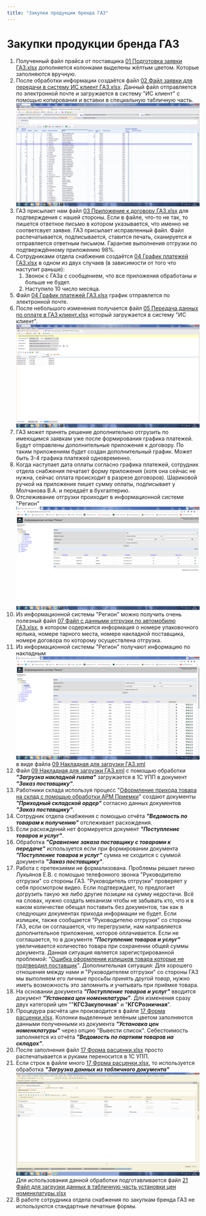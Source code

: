 ```yaml
---
title: "Закупки продукции бренда ГАЗ"
---
```


# Закупки продукции бренда ГАЗ

1. Полученный файл прайса от поставщика  [01 Подготовка заявки ГАЗ.xlsx](_attach/01_Подготовка_заявки_ГАЗ.xlsx) дополняется колонками выделены жёлтым цветом. Которые заполняются вручную.
2. После обработки информации создаётся файл [02 Файл заявки для передачи в систему ИС клиент ГАЗ.xlsx](_attach/02_Файл_заявки_для_передачи_в_систему_ИС_клиент_ГАЗ.xlsx). Данный файл отправляется по электронной почте и загружается в систему "ИС клиент" с помощью копирования и вставки в специальную табличную часть. ![](_attach/02_Загрузка_заявки_в_ИС_клиент_ГАЗ.png)
3. ГАЗ присылает нам файл [03 Приложение к договору ГАЗ.xlsx](_attach/03_Приложение_к_договору_ГАЗ.xlsx) для подтверждения с нашей стороны. Если в файле, что-то не так, то пишется ответное письмо в котором указывается, что именно не соответсвует заявке. ГАЗ присылает исправленный файл. Файл распечатывается, подписывается, ставится печать, сканируется и отправляется ответным письмом. Гарантия выполнения отгрузки по подтверждённому приложению 98%.
4. Сотрудниками отдела снабжения создаётся [04 График платежей ГАЗ.xlsx](_attach/04_График_платежей_ГАЗ.xlsx) в одном из двух случаев (в зависимости от того что наступит раньше):   
	1. Звонок с ГАЗа с сообщением, что все приложения обработаны и больше не будет.   
	2. Наступило 10 число месяца.
5. Файл [04 График платежей ГАЗ.xlsx](_attach/04_График_платежей_ГАЗ.xlsx) график отправлется по электронной почте.
6. После небольшого изменения получается файл [05 Передача данных по оплате в ГАЗ клиент.xlsx](_attach/05_Передача_данных_по_оплате_в_ГАЗ_клиент.xlsx) который загружается в систему "ИС клиент". ![](_attach/06_Загрузка_графика_платежей_в_ИС_Клиент.png)
7. ГАЗ может принять решение дополнительно отгрузить по имеющимся заявкам уже после формирования графика платежей. Будут отправлены дополнительные приложения к договору. По таким приложениям будет создан дополнительный график. Может быть 3-4 графика платежей одновременно.
8. Когда наступает дата оплаты согласно графика платежей, сотрудник отдела снабжения печатает форму приложения (хотя она сейчас не нужна, сейчас оплата происходит в разрезе договоров). Шариковой ручкой на приложение пишет сумму оплаты, подписывает у Молчанова В.А. и передаёт в бухгалтерию.
9. Отслеживание отгрузки проиходит в информационной системе "Регион" ![](_attach/06_Информация_по_отгрузке_ГАЗ_Регион.png)
10. Из информационной системы "Регион" можно получить очень полезный файл [07 Файл с данными отгрузки по автомобилю ГАЗ.xlsx](_attach/07_Файл_с_данными_отгрузки_по_автомобилю_ГАЗ.xlsx), в котором содержится информация о номере упаковочного ярлыка, номере тарного места, номере накладной поставщика, номере договора по которому осуществлена отгрузка.
11. Из информационной системы "Регион" получают информацию по накладным ![](_attach/08_Информация_по_накладным_ГАЗ_Регион.png) в виде файла [09 Накладная для загрузки ГАЗ.xml](_attach/09_Накладная_для_загрузки_ГАЗ.xml)
12. Файл [09 Накладная для загрузки ГАЗ.xml](_attach/09_Накладная_для_загрузки_ГАЗ.xml) с помощью обработки ***"Загрузка накладной rusma"*** загружается в 1С УПП в документ ***"Заказ поставщику"***.
13. Работники склада используя процесс "[Оформление прихода товара на склад с помощью обработки АРМ Приемки](notesorg/Оформление%20прихода%20товара%20на%20склад%20с%20помощью%20обработки%20АРМ%20Приемки.md)" создают документы ***"Приходный складской ордер"*** согласно данных документов ***"Заказ поставщику"***. 
15. Сотрудник отдела снабжения с помощью отчёта ***"Ведомость по товарам к получению"*** отслеживает расхождения.
16. Если расхождений нет формируется документ ***"Поступление товаров и услуг"***.
17. Обработка ***"Сравнение заказа поставщику с товарами к передаче"*** используется если при формировании документа ***"Поступление товаров и услуг"*** сумма не сходится с суммой документа ***"Заказ поставщику"***.
18. Работа с претензиями не формализована. Проблемы решает лично Лукьянов Е.В. с помощью телефонного звонка "Руководителю отгрузки" со стороны ГАЗ. "Руководитель отгрузки" проверяет у себя просмотром видео. Если подтверждает, то предлогает догрузить такую же либо другие позиции на сумму недостачи. Всё на словах, нужно создать механизм чтобы не забывать кто, что и в каком количестве обещал поставить без документов, так как в следующих документах прихода информации не будет. Если излишек, также сообщается "Руководителю отгрузки" со стороны ГАЗ, если он соглашается, что перегрузили, нам направляется дополнительное приложение, которое оплачивается. Если не соглашается, то в документе ***"Поступление товаров и услуг"*** увеличивается количество товара при сохранении общей суммы документа. Данная ситуация является зарегистрированной проблемой: "[Ошибка оформления излишков товара которые не подтвердил поставщик](notesorg/Ошибка%20оформления%20излишков%20товара%20которые%20не%20подтвердил%20поставщик.md)". Дополнительная ситуация: Для хорошего отношения между нами и "Руководителем отгрузки" со стороны ГАЗ мы выполняем его личные просьбы *принять другой товар*, нужно иметь возможность это запомнить и учитывать при приёмке товара.  
19. На основании документа ***"Поступление товаров и услуг"***  вводится документ ***"Установка цен номенклатуры"***. Для изменения сразу двух категорий цен ""**КГСЗакупочная**" и "**КГСРозничная**".
20. Процедура расчёта цен производится в файле [17 Форма расценки.xlsx](_attach/17_Форма_расценки.xlsx). Колонки выделенные зелёным цветом заполняются данными полученными из документа ***"Установка цен номенклатуры"*** через опцию "Вывести список". Себестоимость заполняется из отчёта ***"Ведомость по партиям товаров на складах"***.
21. После заполнения файл [17 Форма расценки.xlsx](_attach/17_Форма_расценки.xlsx) просто распечатывается и руками переносится в 1С УПП.
22. Если строк в файле много [17 Форма расценки.xlsx](_attach/17_Форма_расценки.xlsx), то используется обработка ***"Загрузка данных из табличного документа"***  ![](_attach/21_Использование_загрузки_данных_из_табличного_документа.png) Для использования данной обработки подготавливается файл [21 Файл для загрузки данных в табличную часть установки цен номенклатуры.xlsx](_attach/21_Файл_для_загрузки_данных_в_табличную_часть_установки_цен_номенклатуры.xlsx)
23. В работе сотрудника отдела снабжения по закупкам бренда ГАЗ не используются стандартные печатные формы.
